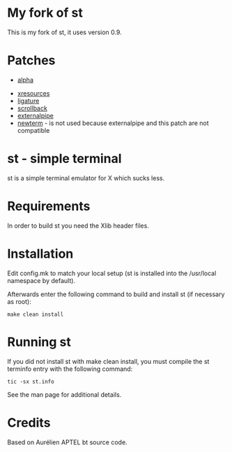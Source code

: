 # My fork of st
This is my fork of st, it uses version 0.9.

# Patches
* [alpha](https://st.suckless.org/patches/alpha/)
<!-- * [xresources-reload-signal](https://st.suckless.org/patches/xresources-with-reload-signal/) -->
* [xresources](https://st.suckless.org/patches/xresources/)
* [ligature](https://st.suckless.org/patches/ligatures/)
* [scrollback](https://st.suckless.org/patches/scrollback/)
* [externalpipe](https://st.suckless.org/patches/externalpipe/)
* [newterm](https://st.suckless.org/patches/newterm/) - is not used because externalpipe and this patch are not compatible

# st - simple terminal
st is a simple terminal emulator for X which sucks less.


# Requirements
In order to build st you need the Xlib header files.


# Installation
Edit config.mk to match your local setup (st is installed into
the /usr/local namespace by default).

Afterwards enter the following command to build and install st (if
necessary as root):

    make clean install


# Running st
If you did not install st with make clean install, you must compile
the st terminfo entry with the following command:

    tic -sx st.info

See the man page for additional details.

# Credits
Based on Aurélien APTEL <aurelien dot aptel at gmail dot com> bt source code.

